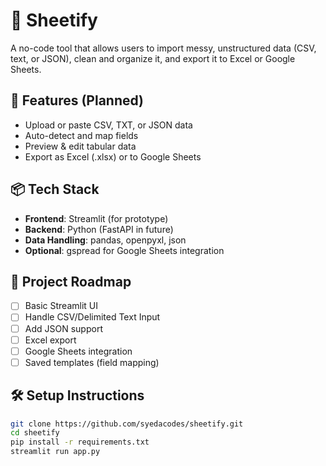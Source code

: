 # 📄 Sheetify

A no-code tool that allows users to import messy, unstructured data (CSV, text, or JSON), clean and organize it, and export it to Excel or Google Sheets.

## 🚀 Features (Planned)

- Upload or paste CSV, TXT, or JSON data
- Auto-detect and map fields
- Preview & edit tabular data
- Export as Excel (.xlsx) or to Google Sheets

## 📦 Tech Stack

- **Frontend**: Streamlit (for prototype)
- **Backend**: Python (FastAPI in future)
- **Data Handling**: pandas, openpyxl, json
- **Optional**: gspread for Google Sheets integration

## 📌 Project Roadmap

- [ ] Basic Streamlit UI
- [ ] Handle CSV/Delimited Text Input
- [ ] Add JSON support
- [ ] Excel export
- [ ] Google Sheets integration
- [ ] Saved templates (field mapping)

## 🛠️ Setup Instructions

```bash
git clone https://github.com/syedacodes/sheetify.git
cd sheetify
pip install -r requirements.txt
streamlit run app.py